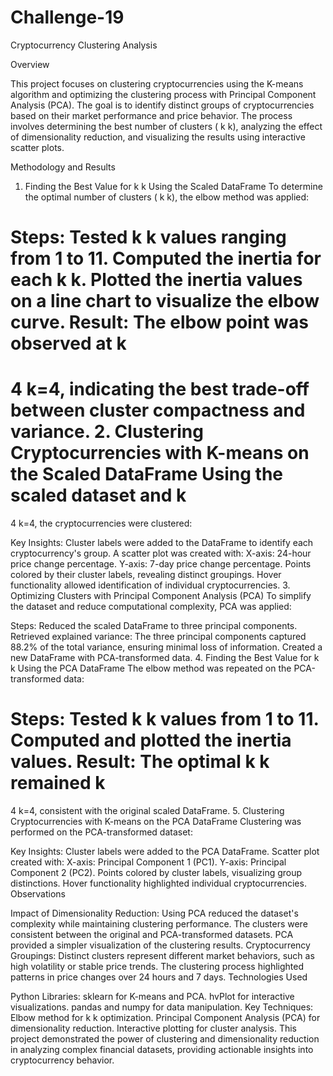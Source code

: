 # Challenge-19
Cryptocurrency Clustering Analysis

Overview

This project focuses on clustering cryptocurrencies using the K-means algorithm and optimizing the clustering process with Principal Component Analysis (PCA). The goal is to identify distinct groups of cryptocurrencies based on their market performance and price behavior. The process involves determining the best number of clusters (
k
k), analyzing the effect of dimensionality reduction, and visualizing the results using interactive scatter plots.

Methodology and Results

1. Finding the Best Value for 
k
k Using the Scaled DataFrame
To determine the optimal number of clusters (
k
k), the elbow method was applied:

Steps:
Tested 
k
k values ranging from 1 to 11.
Computed the inertia for each 
k
k.
Plotted the inertia values on a line chart to visualize the elbow curve.
Result: The elbow point was observed at 
k
=
4
k=4, indicating the best trade-off between cluster compactness and variance.
2. Clustering Cryptocurrencies with K-means on the Scaled DataFrame
Using the scaled dataset and 
k
=
4
k=4, the cryptocurrencies were clustered:

Key Insights:
Cluster labels were added to the DataFrame to identify each cryptocurrency's group.
A scatter plot was created with:
X-axis: 24-hour price change percentage.
Y-axis: 7-day price change percentage.
Points colored by their cluster labels, revealing distinct groupings.
Hover functionality allowed identification of individual cryptocurrencies.
3. Optimizing Clusters with Principal Component Analysis (PCA)
To simplify the dataset and reduce computational complexity, PCA was applied:

Steps:
Reduced the scaled DataFrame to three principal components.
Retrieved explained variance:
The three principal components captured 88.2% of the total variance, ensuring minimal loss of information.
Created a new DataFrame with PCA-transformed data.
4. Finding the Best Value for 
k
k Using the PCA DataFrame
The elbow method was repeated on the PCA-transformed data:

Steps:
Tested 
k
k values from 1 to 11.
Computed and plotted the inertia values.
Result: The optimal 
k
k remained 
k
=
4
k=4, consistent with the original scaled DataFrame.
5. Clustering Cryptocurrencies with K-means on the PCA DataFrame
Clustering was performed on the PCA-transformed dataset:

Key Insights:
Cluster labels were added to the PCA DataFrame.
Scatter plot created with:
X-axis: Principal Component 1 (PC1).
Y-axis: Principal Component 2 (PC2).
Points colored by cluster labels, visualizing group distinctions.
Hover functionality highlighted individual cryptocurrencies.
Observations

Impact of Dimensionality Reduction:
Using PCA reduced the dataset's complexity while maintaining clustering performance.
The clusters were consistent between the original and PCA-transformed datasets.
PCA provided a simpler visualization of the clustering results.
Cryptocurrency Groupings:
Distinct clusters represent different market behaviors, such as high volatility or stable price trends.
The clustering process highlighted patterns in price changes over 24 hours and 7 days.
Technologies Used

Python Libraries:
sklearn for K-means and PCA.
hvPlot for interactive visualizations.
pandas and numpy for data manipulation.
Key Techniques:
Elbow method for 
k
k optimization.
Principal Component Analysis (PCA) for dimensionality reduction.
Interactive plotting for cluster analysis.
This project demonstrated the power of clustering and dimensionality reduction in analyzing complex financial datasets, providing actionable insights into cryptocurrency behavior.
